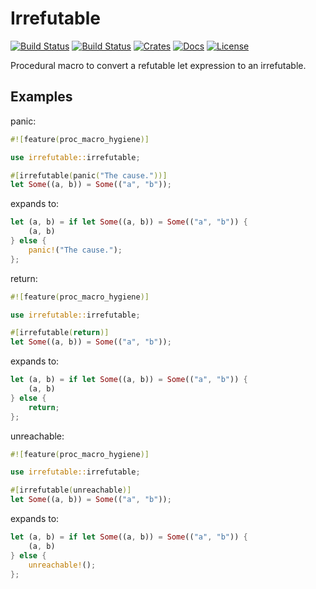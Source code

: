 # Irrefutable

[![Build Status](https://travis-ci.org/kgv/irrefutable.svg?branch=master)](https://travis-ci.org/kgv/irrefutable)
[![Build Status](https://ci.appveyor.com/api/projects/status/github/kgv/irrefutable?svg=true)](https://ci.appveyor.com/project/kgv/irrefutable)
[![Crates](https://img.shields.io/crates/v/irrefutable.svg)](https://crates.io/crates/irrefutable)
[![Docs](https://docs.rs/irrefutable/badge.svg)](https://docs.rs/irrefutable)
[![License](https://img.shields.io/crates/l/irrefutable)](#license)

Procedural macro to convert a refutable let expression to an irrefutable.

## Examples

panic:

```rust
#![feature(proc_macro_hygiene)]

use irrefutable::irrefutable;

#[irrefutable(panic("The cause."))]
let Some((a, b)) = Some(("a", "b"));
```

expands to:

```rust
let (a, b) = if let Some((a, b)) = Some(("a", "b")) {
    (a, b)
} else {
    panic!("The cause.");
};
```

return:

```rust
#![feature(proc_macro_hygiene)]

use irrefutable::irrefutable;

#[irrefutable(return)]
let Some((a, b)) = Some(("a", "b"));
```

expands to:

```rust
let (a, b) = if let Some((a, b)) = Some(("a", "b")) {
    (a, b)
} else {
    return;
};
```

unreachable:

```rust
#![feature(proc_macro_hygiene)]

use irrefutable::irrefutable;

#[irrefutable(unreachable)]
let Some((a, b)) = Some(("a", "b"));
```

expands to:

```rust
let (a, b) = if let Some((a, b)) = Some(("a", "b")) {
    (a, b)
} else {
    unreachable!();
};
```
